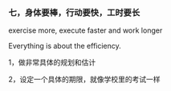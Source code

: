 ### 七，身体要棒，行动要快，工时要长

exercise more, execute faster and work longer

Everything is about the efficiency.

1，做非常具体的规划和估计

2，设定一个具体的期限，就像学校里的考试一样
